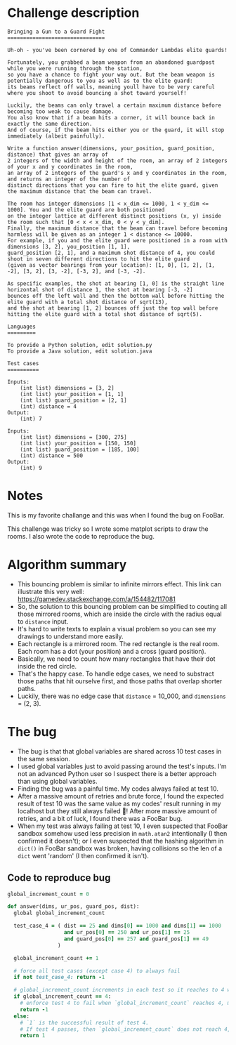 # Challenge description
```
Bringing a Gun to a Guard Fight
===============================

Uh-oh - you've been cornered by one of Commander Lambdas elite guards!

Fortunately, you grabbed a beam weapon from an abandoned guardpost while you were running through the station,
so you have a chance to fight your way out. But the beam weapon is potentially dangerous to you as well as to the elite guard:
its beams reflect off walls, meaning youll have to be very careful where you shoot to avoid bouncing a shot toward yourself!

Luckily, the beams can only travel a certain maximum distance before becoming too weak to cause damage.
You also know that if a beam hits a corner, it will bounce back in exactly the same direction.
And of course, if the beam hits either you or the guard, it will stop immediately (albeit painfully).

Write a function answer(dimensions, your_position, guard_position, distance) that gives an array of
2 integers of the width and height of the room, an array of 2 integers of your x and y coordinates in the room,
an array of 2 integers of the guard's x and y coordinates in the room, and returns an integer of the number of
distinct directions that you can fire to hit the elite guard, given the maximum distance that the beam can travel.

The room has integer dimensions [1 < x_dim <= 1000, 1 < y_dim <= 1000]. You and the elite guard are both positioned
on the integer lattice at different distinct positions (x, y) inside the room such that [0 < x < x_dim, 0 < y < y_dim].
Finally, the maximum distance that the beam can travel before becoming harmless will be given as an integer 1 < distance <= 10000.
For example, if you and the elite guard were positioned in a room with dimensions [3, 2], you_position [1, 1],
guard_position [2, 1], and a maximum shot distance of 4, you could shoot in seven different directions to hit the elite guard
(given as vector bearings from your location): [1, 0], [1, 2], [1, -2], [3, 2], [3, -2], [-3, 2], and [-3, -2].

As specific examples, the shot at bearing [1, 0] is the straight line horizontal shot of distance 1, the shot at bearing [-3, -2]
bounces off the left wall and then the bottom wall before hitting the elite guard with a total shot distance of sqrt(13),
and the shot at bearing [1, 2] bounces off just the top wall before hitting the elite guard with a total shot distance of sqrt(5).

Languages
=========

To provide a Python solution, edit solution.py
To provide a Java solution, edit solution.java

Test cases
==========

Inputs:
    (int list) dimensions = [3, 2]
    (int list) your_position = [1, 1]
    (int list) guard_position = [2, 1]
    (int) distance = 4
Output:
    (int) 7

Inputs:
    (int list) dimensions = [300, 275]
    (int list) your_position = [150, 150]
    (int list) guard_position = [185, 100]
    (int) distance = 500
Output:
    (int) 9
```


# Notes

This is my favorite challange and this was when I found the bug on FooBar.

This challenge was tricky so I wrote some matplot scripts to draw the rooms. I also wrote the code to reproduce the bug.

# Algorithm summary

+ This bouncing problem is similar to infinite mirrors effect. This link can illustrate this very well:
  https://gamedev.stackexchange.com/a/154482/117081
+ So, the solution to this bouncing problem can be simplified to couting all those mirrored rooms,
  which are inside the circle with the radius equal to `distance` input.
+ It's hard to write texts to explain a visual problem so you can see my drawings to understand more easily.
+ Each rectangle is a mirrored room. The red rectangle is the real room. Each room has a dot
  (your position) and a cross (guard position).
+ Basically, we need to count how many rectangles that have their dot inside the red circle.
+ That's the happy case. To handle edge cases, we need to substract those paths that hit ourselve first, and
  those paths that overlap shorter paths.
+ Luckily, there was no edge case that `distance` = 10_000, and `dimensions` = (2, 3).

# The bug

+ The bug is that that global variables are shared across 10 test cases in the same session.
+ I used global variables just to avoid passing around the test's inputs.
  I'm not an advanced Python user so I suspect there is a better approach than using global variables.
+ Finding the bug was a painful time. My codes always failed at test 10.
+ After a massive amount of retries and brute force, I found the expected result of test 10 was
  the same value as my codes' result running in my localhost but they still always failed 🤬!
  After more massive amount of retries, and a bit of luck, I found there was a FooBar bug.
+ When my test was always failing at test 10, I even suspected that FooBar sandbox somehow used less precision
  in `math.atan2` intentionally (I then confirmed it doesn't); or I even suspected that the hashing algorithm
  in `dict()` in FooBar sandbox was broken, having collisions so the len of a `dict` went 'random' (I then confirmed it isn't).

## Code to reproduce bug

```ruby
global_increment_count = 0

def answer(dims, ur_pos, guard_pos, dist):
  global global_increment_count

  test_case_4 = ( dist == 25 and dims[0] == 1000 and dims[1] == 1000
                  and ur_pos[0] == 250 and ur_pos[1] == 25
                  and guard_pos[0] == 257 and guard_pos[1] == 49
                )

  global_increment_count += 1

  # force all test cases (except case 4) to always fail
  if not test_case_4: return -1

  # global_increment_count increments in each test so it reaches to 4 when in test 4.
  if global_increment_count == 4:
    # enforce test 4 to fail when `global_increment_count` reaches 4, meaning there is the bug.
    return -1
  else:
    # `1` is the successful result of test 4.
    # If test 4 passes, then `global_increment_count` does not reach 4, meaning there is no bug.
    return 1
```
